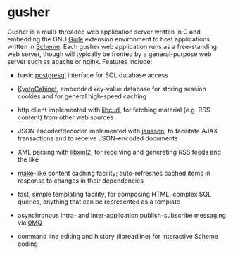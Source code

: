 gusher
======

Gusher is a multi-threaded
web application server written in C and embedding the
GNU [Guile](http://www.gnu.org/software/guile/) extension environment
to host applications written in
[Scheme](https://en.wikipedia.org/wiki/Scheme_%28programming_language%29).
Each gusher web application runs as a free-standing web server,
though will typically 
be fronted by a general-purpose web server such as apache or nginx.
Features include:

- basic [postgresql](http://www.postgresql.org/) interface for SQL
database access

- [KyotoCabinet](http://fallabs.com/kyotocabinet/), embedded
key-value database for storing session cookies and for general
high-speed caching

- http client implemented with [libcurl](http://curl.haxx.se/), for
fetching material (e.g. RSS content) from other web sources

- JSON encoder/decoder implemented with
[jansson](http://www.digip.org/jansson/), to facilitate AJAX
transactions and to receive JSON-encoded documents

- XML parsing with [libxml2](http://xmlsoft.org/), for receiving and
generating RSS feeds and the like

- [make](http://linux.die.net/man/1/make)-like content caching facility;
auto-refreshes cached items in response to changes in their dependencies

- fast, simple templating facility, for composing HTML, complex
SQL queries, anything that can be represented as a template

- asynchronous intra- and inter-application publish-subscribe messaging
via [0MQ](http://zeromq.org/)

- command line editing and history (libreadline) for interactive
Scheme coding
